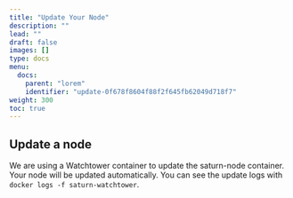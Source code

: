 ```yaml
---
title: "Update Your Node"
description: ""
lead: ""
draft: false
images: []
type: docs
menu:
  docs:
    parent: "lorem"
    identifier: "update-0f678f8604f88f2f645fb62049d718f7"
weight: 300
toc: true
---
```


## Update a node

We are using a Watchtower container to update the saturn-node container.
Your node will be updated automatically. You can see the update logs with `docker logs -f saturn-watchtower`.

